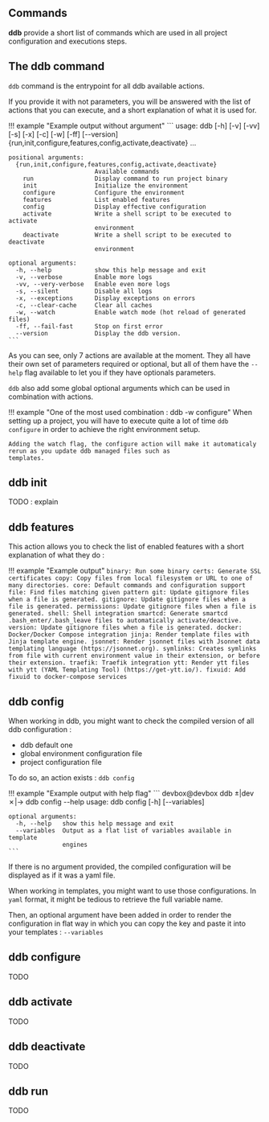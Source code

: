 Commands
---

**ddb** provide a short list of commands which are used in all project configuration and executions steps.

The ddb command
---

`ddb` command is the entrypoint for all ddb available actions. 

If you provide it with not parameters, you will be answered with the list of actions that you can execute, and a 
short explanation of what it is used for.

!!! example "Example output without argument"
    ```
    usage: ddb [-h] [-v] [-vv] [-s] [-x] [-c] [-w] [-ff] [--version]
               {run,init,configure,features,config,activate,deactivate} ...
    
    positional arguments:
      {run,init,configure,features,config,activate,deactivate}
                            Available commands
        run                 Display command to run project binary
        init                Initialize the environment
        configure           Configure the environment
        features            List enabled features
        config              Display effective configuration
        activate            Write a shell script to be executed to activate
                            environment
        deactivate          Write a shell script to be executed to deactivate
                            environment
    
    optional arguments:
      -h, --help            show this help message and exit
      -v, --verbose         Enable more logs
      -vv, --very-verbose   Enable even more logs
      -s, --silent          Disable all logs
      -x, --exceptions      Display exceptions on errors
      -c, --clear-cache     Clear all caches
      -w, --watch           Enable watch mode (hot reload of generated files)
      -ff, --fail-fast      Stop on first error
      --version             Display the ddb version.
    ```

As you can see, only 7 actions are available at the moment. 
They all have their own set of parameters required or optional, but all of them have the `--help` flag available to let
you if they have optionals parameters.

`ddb` also add some global optional arguments which can be used in combination with actions.

!!! example "One of the most used combination : ddb -w configure"
    When setting up a project, you will have to execute quite a lot of time `ddb configure` in order to achieve the 
    right environment setup.
    
    Adding the watch flag, the configure action will make it automaticaly rerun as you update ddb managed files such as 
    templates.
    

ddb init
---

TODO : explain
    

ddb features
---

This action allows you to check the list of enabled features with a short explanation of what they do : 

!!! example "Example output"
    ```
    binary: Run some binary
    certs: Generate SSL certificates
    copy: Copy files from local filesystem or URL to one of many directories.
    core: Default commands and configuration support
    file: Find files matching given pattern
    git: Update gitignore files when a file is generated.
    gitignore: Update gitignore files when a file is generated.
    permissions: Update gitignore files when a file is generated.
    shell: Shell integration
    smartcd: Generate smartcd .bash_enter/.bash_leave files to automatically activate/deactive.
    version: Update gitignore files when a file is generated.
    docker: Docker/Docker Compose integration
    jinja: Render template files with Jinja template engine.
    jsonnet: Render jsonnet files with Jsonnet data templating language (https://jsonnet.org).
    symlinks: Creates symlinks from file with current environment value in their extension, or before their extension.
    traefik: Traefik integration
    ytt: Render ytt files with ytt (YAML Templating Tool) (https://get-ytt.io/).
    fixuid: Add fixuid to docker-compose services
    ```

ddb config
---

When working in ddb, you might want to check the compiled version of all ddb configuration : 

- ddb default one
- global environment configuration file
- project configuration file

To do so, an action exists : `ddb config`

!!! example "Example output with help flag"
    ```
    devbox@devbox ddb ±|dev ✗|→ ddb config --help
    usage: ddb config [-h] [--variables]
    
    optional arguments:
      -h, --help   show this help message and exit
      --variables  Output as a flat list of variables available in template
                   engines
    ```

If there is no argument provided, the compiled configuration will be displayed as if it was a yaml file.

When working in templates, you might want to use those configurations. 
In `yaml` format, it might be tedious to retrieve the full variable name.

Then, an optional argument have been added in order to render the configuration in flat way in which you can copy the key
and paste it into your templates : `--variables`

ddb configure
---

TODO 

ddb activate
---

TODO 

ddb deactivate
---

TODO 

ddb run
---

TODO